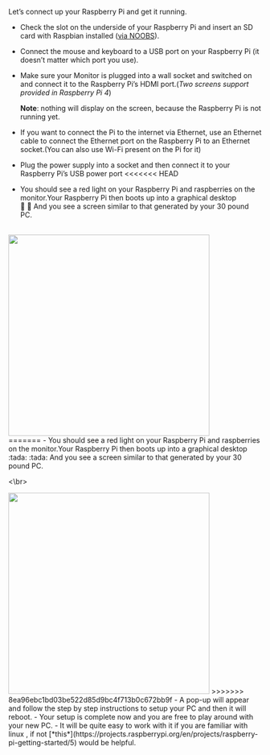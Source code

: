 Let’s connect up your Raspberry Pi and get it running.

- Check the slot on the underside of your Raspberry Pi and insert an SD card with Raspbian installed ([via NOOBS](https://www.raspberrypi.org/documentation/installation/noobs.md)).
- Connect the mouse and keyboard to a USB port on your Raspberry Pi (it doesn’t matter which port you use).
- Make sure your Monitor is plugged into a wall socket and switched on and connect it to the Raspberry Pi’s HDMI port.(*Two screens support provided in Raspberry Pi 4*)

     **Note**: nothing will display on the screen, because the Raspberry Pi is not running yet.
- If you want to connect the Pi to the internet via Ethernet, use an Ethernet cable to connect the Ethernet port on the Raspberry Pi to an Ethernet socket.(You can also use Wi-Fi present on the Pi for it)
- Plug the power supply into a socket and then connect it to your Raspberry Pi’s USB power port
<<<<<<< HEAD
- You should see a red light on your Raspberry Pi and raspberries on the monitor.Your Raspberry Pi then boots up into a graphical desktop    
:tada: :tada: And you see a screen similar to that generated by your 30 pound PC.
<br/>
<img src="https://github.com/nomaan-2k/robo_resource/blob/main/electronics/raspberry_pi/repo_data/p.png" width="400" >  
</br>  
=======
- You should see a red light on your Raspberry Pi and raspberries on the monitor.Your Raspberry Pi then boots up into a graphical desktop  
:tada: :tada: And you see a screen similar to that generated by your 30 pound PC.

<\br>

<img src="https://github.com/nomaan-2k/robo_resource/blob/main/electronics/raspberry_pi/repo_data/p.png" width="400" >    
<br\>
>>>>>>> 8ea96ebc1bd03be522d85d9bc4f713b0c672bb9f
- A pop-up will appear and follow the step by step instructions to setup your PC and then it will reboot.
- Your setup is complete now and you are free to play around with your new PC.
- It will be quite easy to work with it if you are familiar with linux , if not [*this*](https://projects.raspberrypi.org/en/projects/raspberry-pi-getting-started/5) would be helpful.
